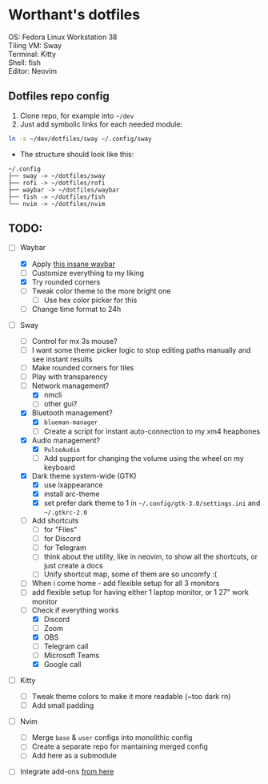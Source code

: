 # Worthant's dotfiles

OS: Fedora Linux Workstation 38  
Tiling VM: Sway  
Terminal: Kitty  
Shell: fish  
Editor: Neovim  

## Dotfiles repo config

1. Clone repo, for example into `~/dev`
2. Just add symbolic links for each needed module:

```bash
ln -s ~/dev/dotfiles/sway ~/.config/sway
```

- The structure should look like this:

```
~/.config
├── sway -> ~/dotfiles/sway
├── rofi -> ~/dotfiles/rofi
├── waybar -> ~/dotfiles/waybar
├── fish -> ~/dotfiles/fish
└── nvim -> ~/dotfiles/nvim
```

## TODO:

- [ ] Waybar
  - [x] Apply [this insane waybar](https://www.reddit.com/r/unixporn/comments/19csv7m/sway_fedora_sway_rice_new_wave_loving_this/)
  - [ ] Customize everything to my liking
  - [x] Try rounded corners
  - [ ] Tweak color theme to the more bright one
    - [ ] Use hex color picker for this
  - [ ] Change time format to 24h
- [ ] Sway
  - [ ] Control for mx 3s mouse?
  - [ ] I want some theme picker logic to stop editing paths manually and see instant results
  - [ ] Make rounded corners for tiles
  - [ ] Play with transparency
  - [ ] Network management?
    - [x] nmcli
    - [ ] other gui?
  - [x] Bluetooth management?
    - [x] `blueman-manager`
    - [ ] Create a script for instant auto-connection to my xm4 heaphones
  - [x] Audio management?
    - [x] `PulseAudio`
    - [ ] Add support for changing the volume using the wheel on my keyboard
  - [x] Dark theme system-wide (GTK)
    - [x] use lxappearance
    - [x] install arc-theme
    - [x] set prefer dark theme to 1 in `~/.config/gtk-3.0/settings.ini` and `~/.gtkrc-2.0`
  - [ ] Add shortcuts 
    - [ ] for "Files"
    - [ ] for Discord
    - [ ] for Telegram
    - [ ] think about the utility, like in neovim, to show all the shortcuts, or just create a docs
    - [ ] Unify shortcut map, some of them are so uncomfy :(
  - [ ] When i come home - add flexible setup for all 3 monitors
  - [ ] add flexible setup for having either 1 laptop monitor, or 1 27" work monitor
  - [ ] Check if everything works
    - [x] Discord
    - [ ] Zoom
    - [x] OBS
    - [ ] Telegram call
    - [ ] Microsoft Teams
    - [x] Google call
- [ ] Kitty
  - [ ] Tweak theme colors to make it more readable (~too dark rn)
  - [ ] Add small padding
- [ ] Nvim
  - [ ] Merge `base` & `user` configs into monolithic config
  - [ ] Create a separate repo for mantaining merged config
  - [ ] Add here as a submodule

- [ ] Integrate add-ons [from here](https://github.com/swaywm/sway/wiki/Useful-add-ons-for-sway)


